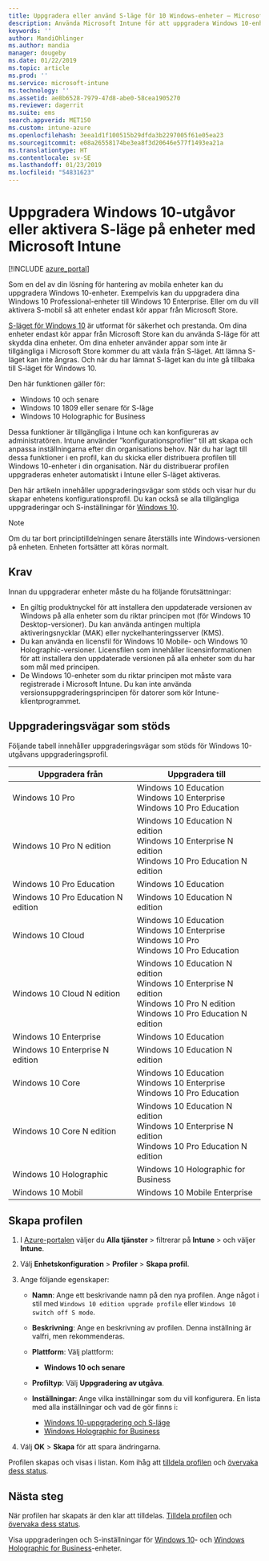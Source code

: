 ```yaml
---
title: Uppgradera eller använd S-läge för 10 Windows-enheter – Microsoft Intune – Azure | Microsoft Docs
description: Använda Microsoft Intune för att uppgradera Windows 10-enheter till en annan utgåva eller aktivera S-läge. Administratörer kan använda en profil för enhetskonfiguration för att uppgradera Windows 10 Professional till Windows 10 Enterprise och aktivera eller växla från S-läge. Se de uppgraderingssökvägar som stöds för Windows 10 Pro, N Edition, Education, Cloud, Enterprise, Core, Holographic och Mobile.
keywords: ''
author: MandiOhlinger
ms.author: mandia
manager: dougeby
ms.date: 01/22/2019
ms.topic: article
ms.prod: ''
ms.service: microsoft-intune
ms.technology: ''
ms.assetid: ae8b6528-7979-47d8-abe0-58cea1905270
ms.reviewer: dagerrit
ms.suite: ems
search.appverid: MET150
ms.custom: intune-azure
ms.openlocfilehash: 3eea1d1f100515b29dfda3b2297005f61e05ea23
ms.sourcegitcommit: e08a26558174be3ea8f3d20646e577f1493ea21a
ms.translationtype: HT
ms.contentlocale: sv-SE
ms.lasthandoff: 01/23/2019
ms.locfileid: "54831623"
---
```

# <a name="upgrade-windows-10-editions-or-enable-s-mode-on-devices-using-microsoft-intune"></a>Uppgradera Windows 10-utgåvor eller aktivera S-läge på enheter med Microsoft Intune

[!INCLUDE [azure_portal](./includes/azure_portal.md)]

Som en del av din lösning för hantering av mobila enheter kan du uppgradera Windows 10-enheter. Exempelvis kan du uppgradera dina Windows 10 Professional-enheter till Windows 10 Enterprise. Eller om du vill aktivera S-mobil så att enheter endast kör appar från Microsoft Store.

[S-läget för Windows 10](https://support.microsoft.com/help/4456067/windows-10-switch-out-of-s-mode) är utformat för säkerhet och prestanda. Om dina enheter endast kör appar från Microsoft Store kan du använda S-läge för att skydda dina enheter. Om dina enheter använder appar som inte är tillgängliga i Microsoft Store kommer du att växla från S-läget. Att lämna S-läget kan inte ångras. Och när du har lämnat S-läget kan du inte gå tillbaka till S-läget för Windows 10.

Den här funktionen gäller för:

- Windows 10 och senare
- Windows 10 1809 eller senare för S-läge
- Windows 10 Holographic for Business

Dessa funktioner är tillgängliga i Intune och kan konfigureras av administratören. Intune använder ”konfigurationsprofiler” till att skapa och anpassa inställningarna efter din organisations behov. När du har lagt till dessa funktioner i en profil, kan du skicka eller distribuera profilen till Windows 10-enheter i din organisation. När du distribuerar profilen uppgraderas enheter automatiskt i Intune eller S-läget aktiveras.

Den här artikeln innehåller uppgraderingsvägar som stöds och visar hur du skapar enhetens konfigurationsprofil. Du kan också se alla tillgängliga uppgraderingar och S-inställningar för [Windows 10](edition-upgrade-windows-settings.md).

> [!NOTE]
> Om du tar bort principtilldelningen senare återställs inte Windows-versionen på enheten. Enheten fortsätter att köras normalt.

## <a name="prerequisites"></a>Krav

Innan du uppgraderar enheter måste du ha följande förutsättningar:

- En giltig produktnyckel för att installera den uppdaterade versionen av Windows på alla enheter som du riktar principen mot (för Windows 10 Desktop-versioner). Du kan använda antingen multipla aktiveringsnycklar (MAK) eller nyckelhanteringsserver (KMS).
- Du kan använda en licensfil för Windows 10 Mobile- och Windows 10 Holographic-versioner. Licensfilen som innehåller licensinformationen för att installera den uppdaterade versionen på alla enheter som du har som mål med principen.
- De Windows 10-enheter som du riktar principen mot måste vara registrerade i Microsoft Intune. Du kan inte använda versionsuppgraderingsprincipen för datorer som kör Intune-klientprogrammet.

## <a name="supported-upgrade-paths"></a>Uppgraderingsvägar som stöds

Följande tabell innehåller uppgraderingsvägar som stöds för Windows 10-utgåvans uppgraderingsprofil.

| Uppgradera från | Uppgradera till |
|---|---|
| Windows 10 Pro | Windows 10 Education <br/>Windows 10 Enterprise <br/>Windows 10 Pro Education |
| Windows 10 Pro N edition | Windows 10 Education N edition <br/>Windows 10 Enterprise N edition <br/>Windows 10 Pro Education N edition | 
| Windows 10 Pro Education | Windows 10 Education | 
| Windows 10 Pro Education N edition | Windows 10 Education N edition |
| Windows 10 Cloud | Windows 10 Education <br/>Windows 10 Enterprise <br/>Windows 10 Pro <br/>Windows 10 Pro Education | 
| Windows 10 Cloud N edition | Windows 10 Education N edition <br/>Windows 10 Enterprise N edition <br/>Windows 10 Pro N edition <br/>Windows 10 Pro Education N edition | 
| Windows 10 Enterprise | Windows 10 Education | 
| Windows 10 Enterprise N edition | Windows 10 Education N edition | 
| Windows 10 Core | Windows 10 Education <br/>Windows 10 Enterprise <br/>Windows 10 Pro Education | 
| Windows 10 Core N edition | Windows 10 Education N edition <br/>Windows 10 Enterprise N edition <br/>Windows 10 Pro Education N edition | 
| Windows 10 Holographic | Windows 10 Holographic for Business |
| Windows 10 Mobil | Windows 10 Mobile Enterprise |

<!--The following table provides information about the supported upgrade paths for Windows 10 editions in this policy:

![supported](./media/check_grn.png)  (X) = not supported    
![unsupported](./media/x_blk.png)    (green checkmark) = supported    

|Upgrade from edition\Upgrade to edition|Education|Education N|Pro Education|Pro Education N|Enterprise|Enterprise N|Professional|Professional N|Mobile Enterprise|Holographic for Business|
|--------|--------|--------|--------|--------|--------|--------|--------|--------|--------|--------|--------|
|Pro|![supported](./media/check_grn.png)|![unsupported](./media/x_blk.png)|![supported](./media/check_grn.png)|![unsupported](./media/x_blk.png)|![supported](./media/check_grn.png)|![unsupported](./media/x_blk.png)|![unsupported](./media/x_blk.png)|![unsupported](./media/x_blk.png)|![unsupported](./media/x_blk.png)|![unsupported](./media/x_blk.png)|
|Pro N|![unsupported](./media/x_blk.png)|![supported](./media/check_grn.png)|![unsupported](./media/x_blk.png)|![supported](./media/check_grn.png)|![unsupported](./media/x_blk.png)|![supported](./media/check_grn.png)|![unsupported](./media/x_blk.png)|![unsupported](./media/x_blk.png)|![unsupported](./media/x_blk.png)|![unsupported](./media/x_blk.png)|
|Pro Education|![supported](./media/check_grn.png)|![unsupported](./media/x_blk.png)|![unsupported](./media/x_blk.png)|![unsupported](./media/x_blk.png)|![unsupported](./media/x_blk.png)|![unsupported](./media/x_blk.png)|![unsupported](./media/x_blk.png)|![unsupported](./media/x_blk.png)|![unsupported](./media/x_blk.png)|![unsupported](./media/x_blk.png)|
|Pro Education N|![unsupported](./media/x_blk.png)|![supported](./media/check_grn.png)|![unsupported](./media/x_blk.png)|![unsupported](./media/x_blk.png)|![unsupported](./media/x_blk.png)|![unsupported](./media/x_blk.png)|![unsupported](./media/x_blk.png)|![unsupported](./media/x_blk.png)|![unsupported](./media/x_blk.png)|![unsupported](./media/x_blk.png)|
|Cloud|![supported](./media/check_grn.png)|![unsupported](./media/x_blk.png)|![supported](./media/check_grn.png)|![unsupported](./media/x_blk.png)|![supported](./media/check_grn.png)|![unsupported](./media/x_blk.png)|![supported](./media/check_grn.png)|![unsupported](./media/x_blk.png)|![unsupported](./media/x_blk.png)|![unsupported](./media/x_blk.png)|
|Cloud N|![unsupported](./media/x_blk.png)|![supported](./media/check_grn.png)|![unsupported](./media/x_blk.png)|![supported](./media/check_grn.png)|![unsupported](./media/x_blk.png)|![supported](./media/check_grn.png)|![unsupported](./media/x_blk.png)|![supported](./media/check_grn.png)|![unsupported](./media/x_blk.png)|![unsupported](./media/x_blk.png)|
|Enterprise|![supported](./media/check_grn.png)|![unsupported](./media/x_blk.png)|![unsupported](./media/x_blk.png)|![unsupported](./media/x_blk.png)|![unsupported](./media/x_blk.png)|![unsupported](./media/x_blk.png)|![unsupported](./media/x_blk.png)|![unsupported](./media/x_blk.png)|![unsupported](./media/x_blk.png)|![unsupported](./media/x_blk.png)|
|Enterprise N|![unsupported](./media/x_blk.png)|![supported](./media/check_grn.png)|![unsupported](./media/x_blk.png)|![unsupported](./media/x_blk.png)|![unsupported](./media/x_blk.png)|![unsupported](./media/x_blk.png)|![unsupported](./media/x_blk.png)|![unsupported](./media/x_blk.png)|![unsupported](./media/x_blk.png)|![unsupported](./media/x_blk.png)|
|Core|![supported](./media/check_grn.png)|![unsupported](./media/x_blk.png)|![supported](./media/check_grn.png)|![unsupported](./media/x_blk.png)|![unsupported](./media/x_blk.png)|![unsupported](./media/x_blk.png)   |![unsupported](./media/x_blk.png)|![unsupported](./media/x_blk.png)|![unsupported](./media/x_blk.png)|![unsupported](./media/x_blk.png)|
|Core N|![unsupported](./media/x_blk.png)|![supported](./media/check_grn.png)|![unsupported](./media/x_blk.png)|![supported](./media/check_grn.png)|![unsupported](./media/x_blk.png)|![unsupported](./media/x_blk.png)|![unsupported](./media/x_blk.png)|![unsupported](./media/x_blk.png)|![unsupported](./media/x_blk.png)|![unsupported](./media/x_blk.png)|
|Mobile|![unsupported](./media/x_blk.png)|![unsupported](./media/x_blk.png)|![unsupported](./media/x_blk.png)|![unsupported](./media/x_blk.png)|![unsupported](./media/x_blk.png)|![unsupported](./media/x_blk.png)|![unsupported](./media/x_blk.png)|![unsupported](./media/x_blk.png)|![supported](./media/check_grn.png)|![unsupported](./media/x_blk.png)|
|Holographic|![unsupported](./media/x_blk.png)|![unsupported](./media/x_blk.png)|![unsupported](./media/x_blk.png)|![unsupported](./media/x_blk.png)|![unsupported](./media/x_blk.png)|![unsupported](./media/x_blk.png)|![unsupported](./media/x_blk.png)|![unsupported](./media/x_blk.png)|![unsupported](./media/x_blk.png)|![supported](./media/check_grn.png) -->

## <a name="create-the-profile"></a>Skapa profilen

1. I [Azure-portalen](https://portal.azure.com) väljer du **Alla tjänster** > filtrerar på **Intune** > och väljer **Intune**.
2. Välj **Enhetskonfiguration** > **Profiler** > **Skapa profil**.
3. Ange följande egenskaper:

    - **Namn**: Ange ett beskrivande namn på den nya profilen. Ange något i stil med `Windows 10 edition upgrade profile` eller `Windows 10 switch off S mode`.
    - **Beskrivning**: Ange en beskrivning av profilen. Denna inställning är valfri, men rekommenderas.
    - **Plattform**: Välj plattform:  

        - **Windows 10 och senare**

    - **Profiltyp**: Välj **Uppgradering av utgåva**.
    - **Inställningar**: Ange vilka inställningar som du vill konfigurera. En lista med alla inställningar och vad de gör finns i:

        - [Windows 10-uppgradering och S-läge](edition-upgrade-windows-settings.md)
        - [Windows Holographic for Business](holographic-upgrade.md)

4. Välj **OK** > **Skapa** för att spara ändringarna. 

Profilen skapas och visas i listan. Kom ihåg att [tilldela profilen](device-profile-assign.md) och [övervaka dess status](device-profile-monitor.md).

## <a name="next-steps"></a>Nästa steg

När profilen har skapats är den klar att tilldelas. [Tilldela profilen](device-profile-assign.md) och [övervaka dess status](device-profile-monitor.md).

Visa uppgraderingen och S-inställningar för [Windows 10](edition-upgrade-windows-settings.md)- och [Windows Holographic for Business](holographic-upgrade.md)-enheter.
